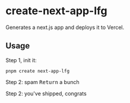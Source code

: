 # create-next-app-lfg

Generates a next.js app and deploys it to Vercel.

## Usage

Step 1, init it:

```
pnpm create next-app-lfg
```

Step 2: spam <kbd>Return</kbd> a bunch

Step 2: you've shipped, congrats
